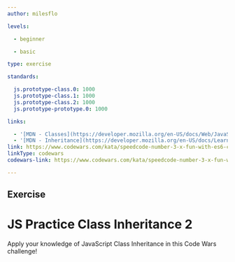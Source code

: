 ```yaml
---
author: milesflo

levels:

  - beginner

  - basic

type: exercise

standards:

  js.prototype-class.0: 1000
  js.prototype-class.1: 1000
  js.prototype-class.2: 1000
  js.prototype-prototype.0: 1000

links:

  - '[MDN - Classes](https://developer.mozilla.org/en-US/docs/Web/JavaScript/Reference/Classes)'
  - '[MDN - Inheritance](https://developer.mozilla.org/en-US/docs/Learn/JavaScript/Objects/Inheritance)'
link: https://www.codewars.com/kata/speedcode-number-3-x-fun-with-es6-classes-number-5-dogs-and-classes
linkType: codewars
codewars-link: https://www.codewars.com/kata/speedcode-number-3-x-fun-with-es6-classes-number-5-dogs-and-classes

---
```

## Exercise
# JS Practice Class Inheritance 2

Apply your knowledge of JavaScript Class Inheritance in this Code Wars challenge!
